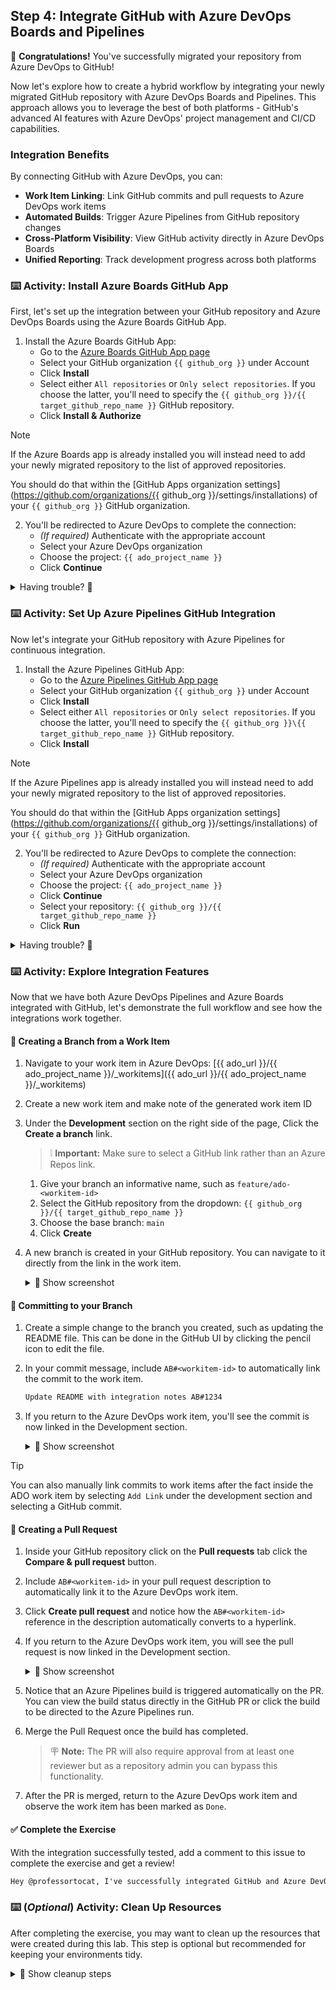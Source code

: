 ## Step 4: Integrate GitHub with Azure DevOps Boards and Pipelines

🎉 **Congratulations!** You've successfully migrated your repository from Azure DevOps to GitHub!

Now let's explore how to create a hybrid workflow by integrating your newly migrated GitHub repository with Azure DevOps Boards and Pipelines. This approach allows you to leverage the best of both platforms - GitHub's advanced AI features with Azure DevOps' project management and CI/CD capabilities.

### Integration Benefits

By connecting GitHub with Azure DevOps, you can:

- **Work Item Linking**: Link GitHub commits and pull requests to Azure DevOps work items
- **Automated Builds**: Trigger Azure Pipelines from GitHub repository changes
- **Cross-Platform Visibility**: View GitHub activity directly in Azure DevOps Boards
- **Unified Reporting**: Track development progress across both platforms

### ⌨️ Activity: Install Azure Boards GitHub App

First, let's set up the integration between your GitHub repository and Azure DevOps Boards using the Azure Boards GitHub App.

1. Install the Azure Boards GitHub App:
   - Go to the [Azure Boards GitHub App page](https://github.com/marketplace/azure-boards)
   - Select your GitHub organization `{{ github_org }}` under Account
   - Click **Install**
   - Select either `All repositories` or `Only select repositories`. If you choose the latter, you'll need to specify the `{{ github_org }}/{{ target_github_repo_name }}` GitHub repository.
   - Click **Install & Authorize**

> [!NOTE]
> If the Azure Boards app is already installed you will instead need to add your newly migrated repository to the list of approved repositories.
>
> You should do that within the [GitHub Apps organization settings](https://github.com/organizations/{{ github_org }}/settings/installations) of your `{{ github_org }}` GitHub organization.

2. You'll be redirected to Azure DevOps to complete the connection:
   - _(If required)_ Authenticate with the appropriate account
   - Select your Azure DevOps organization
   - Choose the project: `{{ ado_project_name }}`
   - Click **Continue**

<details>
<summary>Having trouble? 🤷</summary><br/>

- Make sure you have admin permissions on both the GitHub repository and Azure DevOps project
- If the Azure Boards app isn't showing up, check that it's properly installed in your organization's settings
- If you have many GitHub repositories you may be prompted to select the specific repository you want to connect to Azure Boards.

</details>

### ⌨️ Activity: Set Up Azure Pipelines GitHub Integration

Now let's integrate your GitHub repository with Azure Pipelines for continuous integration.

1. Install the Azure Pipelines GitHub App:
   - Go to the [Azure Pipelines GitHub App page](https://github.com/marketplace/azure-pipelines)
   - Select your GitHub organization `{{ github_org }}` under Account
   - Click **Install**
   - Select either `All repositories` or `Only select repositories`. If you choose the latter, you'll need to specify the `{{ github_org }}\{{ target_github_repo_name }}` GitHub repository.
   - Click **Install**

> [!NOTE]
> If the Azure Pipelines app is already installed you will instead need to add your newly migrated repository to the list of approved repositories.
>
> You should do that within the [GitHub Apps organization settings](https://github.com/organizations/{{ github_org }}/settings/installations) of your `{{ github_org }}` GitHub organization.

2. You'll be redirected to Azure DevOps to complete the connection:
   - _(If required)_ Authenticate with the appropriate account
   - Select your Azure DevOps organization
   - Choose the project: `{{ ado_project_name }}`
   - Click **Continue**
   - Select your repository: `{{ github_org }}/{{ target_github_repo_name }}`
   - Click **Run**

<details>
<summary>Having trouble? 🤷</summary><br/>

- Make sure you have admin permissions on both the GitHub repository and Azure DevOps project
- If the Azure Pipelines app isn't showing up, check that it's properly installed in your organization's settings
- If you are using a free Azure DevOps organization, ensure you have enough parallel jobs available for your builds. If your build fails due to `No hosted parallelism`, you can still proceed with the rest of the exercise.

</details>

### ⌨️ Activity: Explore Integration Features

Now that we have both Azure DevOps Pipelines and Azure Boards integrated with GitHub, let's demonstrate the full workflow and see how the integrations work together.

#### 🌿 Creating a Branch from a Work Item

1. Navigate to your work item in Azure DevOps: [{{ ado_url }}/{{ ado_project_name }}/_workitems]({{ ado_url }}/{{ ado_project_name }}/\_workitems)
1. Create a new work item and make note of the generated work item ID
1. Under the **Development** section on the right side of the page, Click the **Create a branch** link.
   > ❕ **Important:** Make sure to select a GitHub link rather than an Azure Repos link.
   1. Give your branch an informative name, such as `feature/ado-<workitem-id>`
   1. Select the GitHub repository from the dropdown: `{{ github_org }}/{{ target_github_repo_name }}`
   1. Choose the base branch: `main`
   1. Click **Create**
1. A new branch is created in your GitHub repository. You can navigate to it directly from the link in the work item.

   <details>
   <summary>📸 Show screenshot</summary><br/>

   <img width="312" height="166" alt="SCR-20250827-nbnh" src="https://github.com/user-attachments/assets/4fcee008-1db1-43e8-b920-c0d523ddca07" />

   </details>

#### 📝 Committing to your Branch

1. Create a simple change to the branch you created, such as updating the README file. This can be done in the GitHub UI by clicking the pencil icon to edit the file.
1. In your commit message, include `AB#<workitem-id>` to automatically link the commit to the work item.

   ```txt
   Update README with integration notes AB#1234
   ```

1. If you return to the Azure DevOps work item, you'll see the commit is now linked in the Development section.

   <details>
   <summary>📸 Show screenshot</summary><br/>

   <img width="316" height="207" alt="SCR-20250827-ndgy" src="https://github.com/user-attachments/assets/268fa91b-81f2-4ff2-a18b-dfd6b6d0623e" />

   </details>

> [!TIP]
> You can also manually link commits to work items after the fact inside the ADO work item by selecting `Add Link` under the development section and selecting a GitHub commit.

#### 🔄 Creating a Pull Request

1. Inside your GitHub repository click on the **Pull requests** tab click the **Compare & pull request** button.
1. Include `AB#<workitem-id>` in your pull request description to automatically link it to the Azure DevOps work item.
1. Click **Create pull request** and notice how the `AB#<workitem-id>` reference in the description automatically converts to a hyperlink.
1. If you return to the Azure DevOps work item, you will see the pull request is now linked in the Development section.

   <details>
   <summary>📸 Show screenshot</summary><br/>

   <img width="337" height="229" alt="SCR-20250827-niut" src="https://github.com/user-attachments/assets/6b7d3e85-5435-4f44-97a9-871c66dd8fbd" />


   </details>

1. Notice that an Azure Pipelines build is triggered automatically on the PR. You can view the build status directly in the GitHub PR or click the build to be directed to the Azure Pipelines run.

   <!-- Add screenshot showing the Azure Pipeline build status in the GitHub pull request -->
   
1. Merge the Pull Request once the build has completed.

   > 🪧 **Note:** The PR will also require approval from at least one reviewer but as a repository admin you can bypass this functionality.

1. After the PR is merged, return to the Azure DevOps work item and observe the work item has been marked as `Done`.

#### ✅ Complete the Exercise

With the integration successfully tested, add a comment to this issue to complete the exercise and get a review!

   ```md
   Hey @professortocat, I've successfully integrated GitHub and Azure DevOps!
   ```

### ⌨️ (_Optional_) Activity: Clean Up Resources

After completing the exercise, you may want to clean up the resources that were created during this lab. This step is optional but recommended for keeping your environments tidy.

<details>
<summary>🧹 Show cleanup steps</summary>

1. **Clean up Azure DevOps project**:

   ```bash
   cd ado/project
   terraform apply -destroy -var="ado_token=$ADO_PAT"
   ```

   You will be asked to confirm by writing `yes`.

1. **Delete the migrated GitHub repository**:

   - Navigate to the migrated repository on GitHub: https://github.com/{{ github_org }}/{{ target_github_repo_name }}
   - Go to repository `Settings` tab
   - Scroll down to the `Danger Zone` and click `Delete this repository`
   - Follow the prompts to confirm deletion

1. **Revoke GitHub migrator role**:

   ```bash
   gh ado2gh revoke-migrator-role --actor {{ login }} --actor-type USER --github-org {{ github_org }}
   ```

1. **Delete Azure DevOps Personal Access Token**:

   - Navigate to your Azure DevOps Organization
   - Find the token you created for this exercise and delete it

</details>
